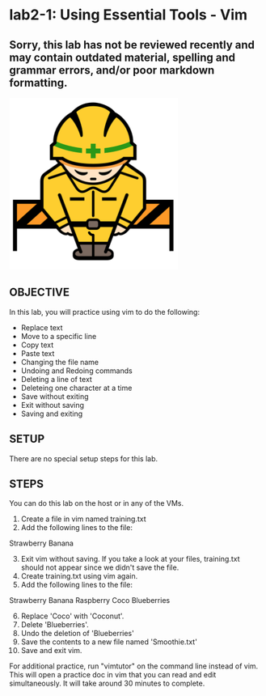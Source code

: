 # lab2-1: Using Essential Tools - Vim
## Sorry, this lab has not be reviewed recently and may contain outdated material, spelling and grammar errors, and/or poor markdown formatting.

![Image of construction sign](../images/ConstructionSign.png)

## OBJECTIVE

In this lab, you will practice using vim to do the following:

- Replace text
- Move to a specific line
- Copy text
- Paste text
- Changing the file name
- Undoing and Redoing commands
- Deleting a line of text
- Deleteing one character at a time
- Save without exiting
- Exit without saving
- Saving and exiting   

## SETUP

There are no special setup steps for this lab.

## STEPS

You can do this lab on the host or in any of the VMs.

1. Create a file in vim named training.txt
2. Add the following lines to the file:
      
  Strawberry
  Banana      

3. Exit vim without saving. If you take a look at your files, training.txt should not appear since we didn't save the file.
4. Create training.txt using vim again.
5. Add the following lines to the file:
      
  Strawberry
  Banana
  Raspberry
  Coco
  Blueberries
      
6. Replace 'Coco' with 'Coconut'.
7. Delete 'Blueberries'.
8. Undo the deletion of 'Blueberries'
9. Save the contents to a new file named 'Smoothie.txt'
10. Save and exit vim.

For additional practice, run "vimtutor" on the command line instead of vim.
This will open a practice doc in vim that you can read and edit simultaneously.
It will take around 30 minutes to complete.
